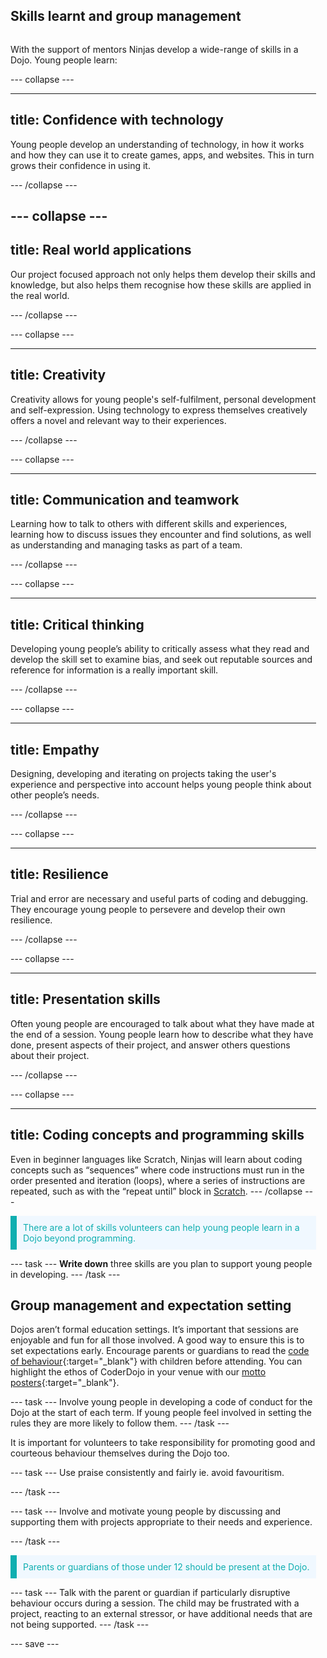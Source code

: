 ## Skills learnt and group management

<div style="display: flex; flex-wrap: wrap">
<div style="flex-basis: 200px; flex-grow: 1; margin-right: 15px;">
  
With the support of mentors Ninjas develop a wide-range of skills in a Dojo. Young people learn:
  
  
--- collapse ---

---
title: Confidence with technology
---

Young people develop an understanding of technology, in how it works and how they can use it to create games, apps, and websites. This in turn grows their confidence in using it.
  
--- /collapse ---
  
--- collapse ---
---
title: Real world applications
---  

Our project focused approach not only helps them develop their skills and knowledge, but also helps them recognise how these skills are applied in the real world.
  
--- /collapse ---
  

--- collapse ---
  
---
title: Creativity
---  
Creativity allows for young people's self-fulfilment, personal development and self-expression. Using technology to express themselves creatively offers a novel and relevant way to their experiences.
  
--- /collapse ---

--- collapse ---

---
title: Communication and teamwork
---
Learning how to talk to others with different skills and experiences, learning how to discuss issues they encounter and find solutions, as well as understanding and managing tasks as part of a team.
  
--- /collapse ---
  
--- collapse ---

---
title: Critical thinking
---
Developing young people’s ability to critically assess what they read and develop the skill set to examine bias, and seek out reputable sources and reference for information is a really important skill.
  
--- /collapse ---

--- collapse ---

---
title: Empathy
---

Designing, developing and iterating on projects taking the user's experience and perspective into account helps young people think about other people’s needs.
  
--- /collapse ---

--- collapse ---

---
title: Resilience
---
Trial and error are necessary and useful parts of coding and debugging. They encourage young people to persevere and develop their own resilience.
  
--- /collapse ---

--- collapse ---

---
title: Presentation skills
---
  
Often young people are encouraged to talk about what they have made at the end of a session. Young people learn how to describe what they have done, present aspects of their project, and answer others questions about their project.
  
--- /collapse ---

--- collapse ---

---
title: Coding concepts and programming skills
---
Even in beginner languages like Scratch, Ninjas will learn about coding concepts such as “sequences” where code instructions must run in the order presented and iteration (loops), where a series of instructions are repeated, such as with the “repeat until” block in [Scratch](https://scratch.mit.edu/).
--- /collapse ---
  
<p style="border-left: solid; border-width:10px; border-color: #0faeb0; background-color: aliceblue; padding: 10px;">
<span style="color: #0faeb0"> There are a lot of skills volunteers can help young people learn in a Dojo beyond programming. 
</p>

--- task ---
**Write down** three skills are you plan to support young people in developing.
--- /task ---
## Group management and expectation setting
Dojos aren’t formal education settings. It’s important that sessions are enjoyable and fun for all those involved. A good way to ensure this is to set expectations early. Encourage parents or guardians to read the [code of behaviour](https://help.coderdojo.com/cdkb/s/article/Code-of-Behaviour-volunteers){:target="_blank"} with children before attending. You can highlight the ethos of CoderDojo in your venue with our [motto posters](https://help.coderdojo.com/cdkb/s/article/Dojo-Motto-Posters){:target="_blank"}. 

--- task ---
Involve young people in developing a code of conduct for the Dojo at the start of each term. If young people feel involved in setting the rules they are more likely to follow them.
--- /task ---

It is important for volunteers to take responsibility for promoting good and courteous behaviour themselves during the Dojo too. 

--- task ---
Use praise consistently and fairly ie. avoid favouritism.
  
--- /task ---
  
--- task ---
Involve and motivate young people by discussing and supporting them with projects appropriate to their needs and experience. 

--- /task ---

<p style="border-left: solid; border-width:10px; border-color: #0faeb0; background-color: aliceblue; padding: 10px;">
<span style="color: #0faeb0"> Parents or guardians of those under 12 should be present at the Dojo. 
</p>

--- task ---
Talk with the parent or guardian if particularly disruptive behaviour occurs during a session. The child may be frustrated with a project, reacting to an external stressor, or have additional needs that are not being supported.
--- /task ---


--- save ---
